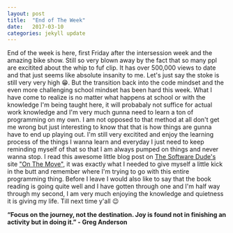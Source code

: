 ```yaml
---
layout: post
title:  "End of The Week"
date:   2017-03-10
categories: jekyll update
---
```

End of the week is here, first Friday after the intersession week and the amazing bike show. Still so very blown away by the fact that so many ppl are excitited about the whip to fuf clip. It has over 500,000 views to date and that just seems like absolute insanity to me. Let's just say the stoke is still very very high 😁. But the transition back into the code mindset and the even more challenging school mindset has been hard this week. What I have come to realize is no matter what happens at school or with the knowledge I'm being taught here, it will probabaly not suffice for actual work knowledge and I'm very much gunna need to learn a ton of programming on my own. I am not opposed to that method at all don't get me wrong but just interesting to know that that is how things are gunna have to end up playing out. I'm still very excitited and enjoy the learning process of the things I wanna learn and everyday I just need to keep reminding myself of that so that I am always pumped on things and never wanna stop. I read this awesome little blog post on <a href="http://www.thatsoftwaredude.com" target="_blank" title="The Software Dude">The Software Dude's</a> site <a href="http://www.thatsoftwaredude.com/content/6427/the-travelling-programmer" target="_blank" title="On The Move">"On The Move"</a>, it was exactly what I needed to give myself a little kick in the butt and remember where I'm trying to go with this entire programming thing. Before I leave I would also like to say that the book reading is going quite well and I have gotten through one and I'm half way through my second, I am very much enjoying the knowledge and quietness it is giving my life. Till next time y'all 😉

<div class="quote"><b>“Focus on the journey, not the destination. Joy is found not in finishing an activity but in doing it.” - Greg Anderson</b>
